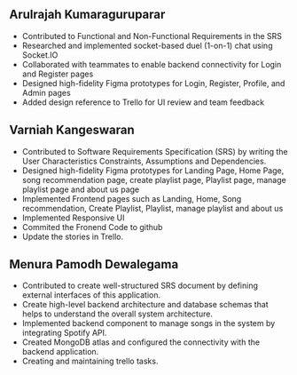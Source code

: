 ## Arulrajah Kumaraguruparar

- Contributed to Functional and Non-Functional Requirements in the SRS
- Researched and implemented socket-based duel (1-on-1) chat using Socket.IO
- Collaborated with teammates to enable backend connectivity for Login and Register pages
- Designed high-fidelity Figma prototypes for Login, Register, Profile, and Admin pages
- Added design reference to Trello for UI review and team feedback

## Varniah Kangeswaran

- Contributed  to Software Requirements Specification (SRS) by writing the User Characteristics Constraints, Assumptions and Dependencies.
- Designed high-fidelity Figma prototypes for Landing Page, Home Page, song recommendation page, create playlist page, Playlist page, manage playlist page and about us page
- Implemented Frontend pages such as Landing, Home, Song recommendation, Create Playlist, Playlist, manage playlist and about us
- Implemented Responsive UI
- Commited the Fronend Code to github
- Update the stories in Trello.

## Menura Pamodh Dewalegama

- Contributed to create well-structured SRS document by defining external interfaces of this application.
- Create high-level backend architecture and database schemas that helps to understand the overall system architecture.
- Implemented backend component to manage songs in the system by integrating Spotify API.
- Created MongoDB atlas and configured the connectivity with the backend application.
- Creating and maintaining trello tasks.